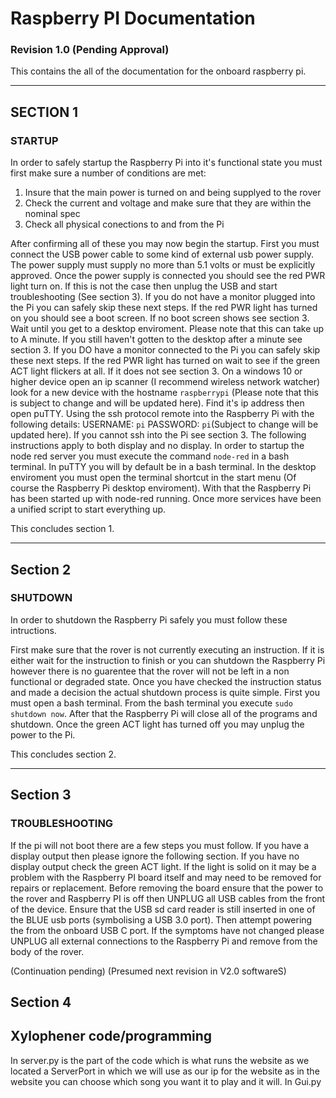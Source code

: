 # Raspberry PI Documentation
### Revision 1.0 (Pending Approval)

This contains the all of the documentation for the onboard raspberry pi.


---


## SECTION 1
### STARTUP
In order to safely startup the Raspberry Pi into it's functional state you must first make sure a number of conditions are met:

1. Insure that the main power is turned on and being supplyed to the rover
2. Check the current and voltage and make sure that they are within the nominal spec
3. Check all physical conections to and from the Pi

After confirming all of these you may now begin the startup. First you must connect the USB power cable to some kind of external usb power supply. The power supply must supply no more than 5.1 volts or must be explicitly approved. Once the power supply is connected you should see the red PWR light turn on. If this is not the case then unplug the USB and start troubleshooting (See section 3). If you do not have a monitor plugged into the Pi you can safely skip these next steps. If the  red PWR light has turned on you should see a boot screen. If no boot screen shows see section 3. Wait until you get to a desktop enviroment. Please note that this can take up to A minute. If you still haven't gotten to the desktop after a minute see section 3. If you DO have a monitor connected to the Pi you can safely skip these next steps. If the red PWR light has turned on wait to see if the green ACT light flickers at all. If it does not see section 3. On a windows 10 or higher device open an ip scanner (I recommend wireless network watcher) look for a new device with the hostname `raspberrypi` (Please note that this is subject to change and will be updated here). Find it's ip address then open puTTY. Using the ssh protocol remote into the Raspberry Pi with the following details: USERNAME: `pi` PASSWORD: `pi`(Subject to change will be updated here). If you cannot ssh into the Pi see section 3. The following instructions apply to both display and no display. In order to startup the node red server you must execute the command `node-red` in a bash terminal. In puTTY you will by default be in a bash terminal. In the desktop enviroment you must open the terminal shortcut in the start menu (Of course the Raspberry Pi desktop enviroment). With that the Raspberry Pi has been started up with node-red running. Once more services have been a unified script to start everything up.

This concludes section 1.

---

## Section 2
### SHUTDOWN
In order to shutdown the Raspberry Pi safely you must follow these intructions.

First make sure that the rover is not currently executing an instruction. If it is either wait for the instruction to finish or you can shutdown the Raspberry Pi however there is no guarentee that the rover will not be left in a non functional or degraded state. Once you have checked the instruction status and made a decision the actual shutdown process is quite simple. First you must open a bash terminal. From the bash terminal you execute `sudo shutdown now`. After that the Raspberry Pi will close all of the programs and shutdown. Once the green ACT light has turned off you may unplug the power to the Pi.

This concludes section 2.

---

## Section 3
### TROUBLESHOOTING

If the pi will not boot there are a few steps you must follow. If you have a display output then please ignore the following section. If you have no display output check the green ACT light. If the light is solid on it may be a problem with the Raspberry PI board itself and may need to be removed for repairs or replacement. Before removing the board ensure that the power to the rover and Raspberry PI is off then UNPLUG all USB cables from the front of the device. Ensure that the USB sd card reader is still inserted in one of the BLUE usb ports (symbolising a USB 3.0 port). Then attempt powering the from the onboard USB C port. If the symptoms have not changed please UNPLUG all external connections to the Raspberry Pi and remove from the body of the rover.

(Continuation pending) (Presumed next revision in V2.0 softwareS)


## Section 4
## Xylophener code/programming

In server.py is the part of the code which is what runs the website as we located a ServerPort in which we will use as our ip for the website as in the website you can choose which song you want it to play and it will.
In Gui.py